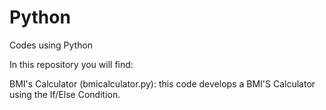 # Python
Codes using Python

In this repository you will find:

BMI's Calculator (bmicalculator.py): this code develops a BMI'S Calculator using the If/Else Condition.
